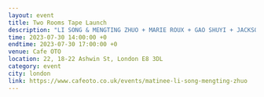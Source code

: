```yaml
---
layout: event
title: Two Rooms Tape Launch
description: "LI SONG & MENGTING ZHUO + MARIE ROUX + GAO SHUYI + JACKSON BURTON (DJ)"
time: 2023-07-30 14:00:00 +0
endtime: 2023-07-30 17:00:00 +0
venue: Cafe OTO
location: 22, 18-22 Ashwin St, London E8 3DL
category: event
city: london
link: https://www.cafeoto.co.uk/events/matinee-li-song-mengting-zhuo
---
```

